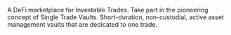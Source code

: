 A DeFi marketplace for Investable Trades. Take part in the pioneering concept of Single Trade Vaults. Short-duration, non-custodial, active asset management vaults that are dedicated to one trade.